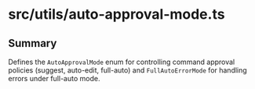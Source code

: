# src/utils/auto-approval-mode.ts

## Summary
Defines the `AutoApprovalMode` enum for controlling command approval policies (suggest, auto-edit, full-auto) and `FullAutoErrorMode` for handling errors under full-auto mode.